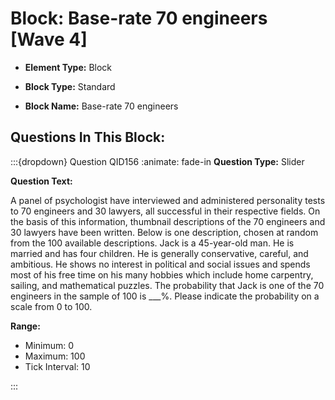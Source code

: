 # Block: Base-rate 70 engineers [Wave 4]



- **Element Type:** Block


- **Block Type:** Standard


- **Block Name:** Base-rate 70 engineers


## Questions In This Block:


:::{dropdown} Question QID156
:animate: fade-in
**Question Type:** Slider

**Question Text:**

A panel of psychologist have interviewed and administered personality tests to 70 engineers and 30 lawyers, all successful in their respective fields. On the basis of this information, thumbnail descriptions of the 70 engineers and 30 lawyers have been written. Below is one description, chosen at random from the 100 available descriptions. Jack is a 45-year-old man. He is married and has four children. He is generally conservative, careful, and ambitious. He shows no interest in political and social issues and spends most of his free time on his many hobbies which include home carpentry, sailing, and mathematical puzzles. The probability that Jack is one of the 70 engineers in the sample of 100 is ___%. Please indicate the probability on a scale from 0 to 100.

**Range:**

* Minimum: 0
 * Maximum: 100
 * Tick Interval: 10


:::



